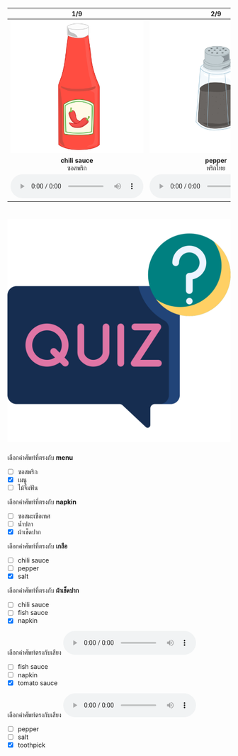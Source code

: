 <div class="carrousel">


|1/9|2/9|3/9|4/9|5/9|6/9|7/9|8/9|9/9|
| :----: | :----: | :----: | :----: | :----: | :----: | :----: | :----: | :----: |
|![](/media/img/on&#x20;the&#x20;table__chili&#x20;sauce.svg)|![](/media/img/on&#x20;the&#x20;table__pepper.svg)|![](/media/img/on&#x20;the&#x20;table__napkin.svg)|![](/media/img/on&#x20;the&#x20;table__toothpick.svg)|![](/media/img/on&#x20;the&#x20;table__chopsticks.svg)|![](/media/img/on&#x20;the&#x20;table__tomato&#x20;sauce.svg)|![](/media/img/on&#x20;the&#x20;table__fish&#x20;sauce.svg)|![](/media/img/on&#x20;the&#x20;table__salt.svg)|![](/media/img/on&#x20;the&#x20;table__menu.svg)|
|**chili sauce**<br>ซอสพริก|**pepper**<br>พริกไทย|**napkin**<br>ผ้าเช็ดปาก|**toothpick**<br>ไม้จิ้มฟัน|**chopsticks**<br>ตะเกียบ|**tomato sauce**<br>ซอสมะเขือเทศ|**fish sauce**<br>น้ำปลา|**salt**<br>เกลือ|**menu**<br>เมนู|
|![](/media/audio/chili&#x20;sauce.mp3)|![](/media/audio/pepper.mp3)|![](/media/audio/napkin.mp3)|![](/media/audio/toothpick.mp3)|![](/media/audio/chopsticks.mp3)|![](/media/audio/tomato&#x20;sauce.mp3)|![](/media/audio/fish&#x20;sauce.mp3)|![](/media/audio/salt.mp3)|![](/media/audio/menu.mp3)|

</div>



# ![icon](/media/icons/quiz.svg) 


 เลือกคำศัพท์ที่ตรงกับ **menu**
 - [ ] ซอสพริก
 - [x] เมนู
 - [ ] ไม้จิ้มฟัน

 เลือกคำศัพท์ที่ตรงกับ **napkin**
 - [ ] ซอสมะเขือเทศ
 - [ ] น้ำปลา
 - [x] ผ้าเช็ดปาก

 เลือกคำศัพท์ที่ตรงกับ **เกลือ**
 - [ ] chili sauce
 - [ ] pepper
 - [x] salt

 เลือกคำศัพท์ที่ตรงกับ **ผ้าเช็ดปาก**
 - [ ] chili sauce
 - [ ] fish sauce
 - [x] napkin

 เลือกคำศัพท์ตรงกับเสียง ![](/media/audio/tomato&#x20;sauce.mp3) 
 - [ ] fish sauce
 - [ ] napkin
 - [x] tomato sauce

 เลือกคำศัพท์ตรงกับเสียง ![](/media/audio/toothpick.mp3) 
 - [ ] pepper
 - [ ] salt
 - [x] toothpick
